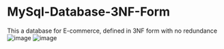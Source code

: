 # MySql-Database-3NF-Form
This a database for E-commerce, defined in 3NF form with no redundance
![image](https://github.com/xhafermuja/MySql-Database-3NF-Form-/assets/99412161/7c98d308-5932-4ae4-aefc-e85d7e3e3284)
![image](https://github.com/xhafermuja/MySql-Database-3NF-Form-/assets/99412161/98d8764a-1aaf-4f00-b93c-49e635398273)
